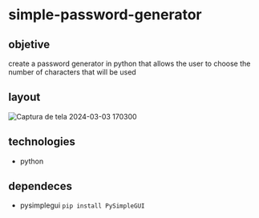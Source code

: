# simple-password-generator
## objetive

create a password generator in python that allows the user to choose the number of characters that will be used

## layout

![Captura de tela 2024-03-03 170300](https://github.com/AlexandrinoVM/simple-password-generator/assets/106442092/e4d125a9-5ed4-4c7f-97c3-cf6a02b2649b)

## technologies

- python

## dependeces

- pysimplegui `pip install PySimpleGUI`
